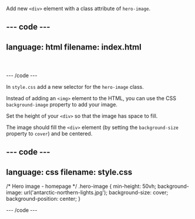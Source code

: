 Add new `<div>` element with a class attribute of `hero-image`.

## --- code ---

language: html
filename: index.html
----------------------------------------------------

<header>
    <div class="hero-image"></div>
</header>

\--- /code ---

In `style.css` add a new selector for the `hero-image` class.

Instead of adding an `<img>` element to the HTML, you can use the CSS `background-image` property to add your image.

Set the height of your `<div>` so that the image has space to fill.

The image should fill the `<div>` element (by setting the `background-size` property to `cover`) and be centered.

## --- code ---

language: css
filename: style.css
---------------------------------------------------

/\* Hero image - homepage \*/
.hero-image {
min-height: 50vh;
background-image: url('antarctic-northern-lights.jpg');
background-size: cover;
background-position: center;
}

\--- /code ---
